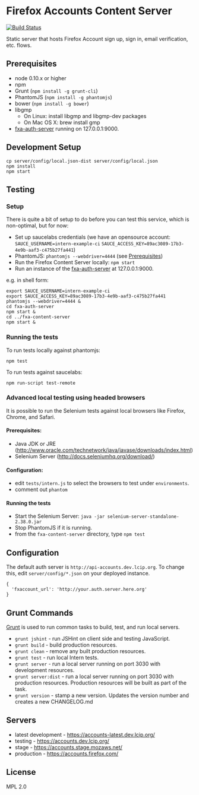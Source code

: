 # Firefox Accounts Content Server

[![Build Status](https://travis-ci.org/mozilla/fxa-content-server.png)](https://travis-ci.org/mozilla/fxa-content-server)

Static server that hosts Firefox Account sign up, sign in, email verification, etc. flows.

## Prerequisites

* node 0.10.x or higher
* npm
* Grunt (`npm install -g grunt-cli`)
* PhantomJS (`npm install -g phantomjs`)
* bower (`npm install -g bower`)
* libgmp
  * On Linux: install libgmp and libgmp-dev packages
  * On Mac OS X: brew install gmp
* [fxa-auth-server](https://github.com/mozilla/fxa-auth-server) running on 127.0.0.1:9000.

## Development Setup

```
cp server/config/local.json-dist server/config/local.json
npm install
npm start
```

## Testing

### Setup
There is quite a bit of setup to do before you can test this service, which is non-optimal, but for now:

  * Set up saucelabs credentials (we have an opensource account: `SAUCE_USERNAME=intern-example-ci` `SAUCE_ACCESS_KEY=89ac3089-17b3-4e9b-aaf3-c475b27fa441`)
  * PhantomJS: `phantomjs --webdriver=4444` (see [Prerequisites](#prerequisites))
  * Run the Firefox Content Server locally: `npm start`
  * Run an instance of the [fxa-auth-server](https://github.com/mozilla/fxa-auth-server) at 127.0.0.1:9000.

e.g. in shell form:

```
export SAUCE_USERNAME=intern-example-ci
export SAUCE_ACCESS_KEY=89ac3089-17b3-4e9b-aaf3-c475b27fa441
phantomjs --webdriver=4444 &
cd fxa-auth-server
npm start &
cd ../fxa-content-server
npm start &
```

### Running the tests

To run tests locally against phantomjs:

    npm test

To run tests against saucelabs:

    npm run-script test-remote

### Advanced local testing using headed browsers

It is possible to run the Selenium tests against local browsers like Firefox, Chrome, and Safari.

#### Prerequisites:

  * Java JDK or JRE (http://www.oracle.com/technetwork/java/javase/downloads/index.html)
  * Selenium Server (http://docs.seleniumhq.org/download/)

#### Configuration:

  * edit `tests/intern.js` to select the browsers to test under `environments`.
  * comment out `phantom`

#### Running the tests

  * Start the Selenium Server: `java -jar selenium-server-standalone-2.38.0.jar`
  * Stop PhantomJS if it is running.
  * from the `fxa-content-server` directory, type `npm test`


## Configuration

The default auth server is `http://api-accounts.dev.lcip.org`.  To change this,
edit `server/config/*.json` on your deployed instance.

    {
      'fxaccount_url': 'http://your.auth.server.here.org'
    }


## Grunt Commands

[Grunt](http://gruntjs.com/) is used to run common tasks to build, test, and run local servers.

* `grunt jshint` - run JSHint on client side and testing JavaScript.
* `grunt build` - build production resources.
* `grunt clean` - remove any built production resources.
* `grunt test` - run local Intern tests.
* `grunt server` - run a local server running on port 3030 with development resources.
* `grunt server:dist` - run a local server running on port 3030 with production resources. Production resources will be built as part of the task.
* `grunt version` - stamp a new version. Updates the version number and creates a new CHANGELOG.md

## Servers

* latest development - https://accounts-latest.dev.lcip.org/
* testing - https://accounts.dev.lcip.org/
* stage - https://accounts.stage.mozaws.net/
* production - https://accounts.firefox.com/

## License

MPL 2.0

